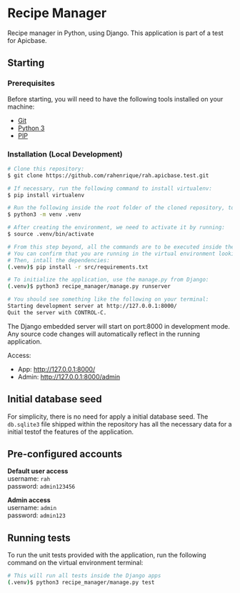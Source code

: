 Recipe Manager
==============

Recipe manager in Python, using Django. This application is part of a test for Apicbase.

## Starting

### Prerequisites

Before starting, you will need to have the following tools installed on your machine:
* [Git](https://git-scm.com)
* [Python 3](https://www.python.org/)
* [PIP](https://pip.pypa.io/en/stable/)
<!-- * [Docker](https://www.docker.com/) -->
<!-- * [Docker Compose](https://docs.docker.com/compose/install/) -->

### Installation (Local Development)

```bash
# Clone this repository:
$ git clone https://github.com/rahenrique/rah.apicbase.test.git

# If necessary, run the following command to install virtualenv:
$ pip install virtualenv

# Run the following inside the root folder of the cloned repository, to create a virtual environment for the application:
$ python3 -m venv .venv

# After creating the environment, we need to activate it by running:
$ source .venv/bin/activate

# From this step beyond, all the commands are to be executed inside the virtual environment.
# You can confirm that you are running in the virtual environment looking for `(.venv)` at your terminal prompt. 
# Then, intall the dependencies:
(.venv)$ pip install -r src/requirements.txt

# To initialize the application, use the manage.py from Django:
(.venv)$ python3 recipe_manager/manage.py runserver

# You should see something like the following on your terminal:
Starting development server at http://127.0.0.1:8000/
Quit the server with CONTROL-C.
```

The Django embedded server will start on port:8000 in development mode. Any source code changes will automatically reflect in the running application.

Access:
* App: <http://127.0.0.1:8000/>
* Admin: <http://127.0.0.1:8000/admin>

## Initial database seed

For simplicity, there is no need for apply a initial database seed. The `db.sqlite3` file shipped within the repository has all the necessary data for a initial testof the features of the application.

## Pre-configured accounts
**Default user access**  
username: `rah`  
password: `admin123456`  

**Admin access**  
username: `admin`  
password: `admin123`  

## Running tests
To run the unit tests provided with the application, run the following command on the virtual environment terminal:

```bash
# This will run all tests inside the Django apps
(.venv)$ python3 recipe_manager/manage.py test
```

